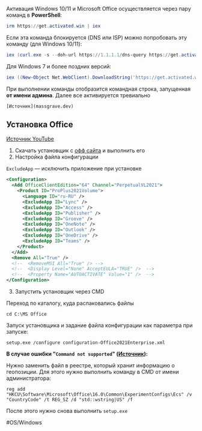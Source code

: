 
Активация Windows 10/11 и Microsoft Office осуществляется через пару команд в **PowerShell**:

```powershell
irm https://get.activated.win | iex
```

Если эта команда блокируется (DNS или ISP) можно попробовать эту команду (для Windows 10/11):

```powershell
iex (curl.exe -s --doh-url https://1.1.1.1/dns-query https://get.activated.win | Out-String)
```

Для Windows 7 и более поздних версий:

```powershell
iex ((New-Object Net.WebClient).DownloadString('https://get.activated.win'))
```

При выполнении команды отобразится командная строка, запущенная **от имени админа**. Далее все активируется тревиально

`[Источник](massgrave.dev)`

## Установка Office

[Источник YouTube](https://www.youtube.com/watch?v=TA3z0SBkdVQ)

1. Скачать установщик с [офф сайта](https://www.microsoft.com/en-us/download/details.aspx?id=49117) и выполнить его
2. Настройка файла конфигурации

`ExcludeApp` — исключить приложение при установке

```xml
<Configuration>
  <Add OfficeClientEdition="64" Channel="PerpetualVL2021">
    <Product ID="ProPlus2021Volume">
      <Language ID="ru-RU" />
      <ExcludeApp ID="Lync" />
	  <ExcludeApp ID="Access" />
	  <ExcludeApp ID="Publisher" />
	  <ExcludeApp ID="Groove" />
	  <ExcludeApp ID="OneNote" />
	  <ExcludeApp ID="Outlook" />
	  <ExcludeApp ID="OneDrive" />
	  <ExcludeApp ID="Teams" />
    </Product>
  </Add>
  <Remove All="True" />
  <!--  <RemoveMSI All="True" /> -->
  <!--  <Display Level="None" AcceptEULA="TRUE" />  -->
  <!--  <Property Name="AUTOACTIVATE" Value="1" />  -->
</Configuration>
```

3. Запустить установщик через CMD

Переход по каталогу, куда распаковались файлы

```CMD
cd C:\MS Office
```

Запуск установщика и задание файла конфигурации как параметра при запуске:

```CMD
setup.exe /configure configuration-Office2021Enterprise.xml
```

**В случае ошибки "`Command not supported`" ([Источник](https://gravesoft.dev/guides/bypass-russian-geoblock/)):**

Нужно заменить файл в реестре, который хранит информацию о геопозиции. Для этого нужно выполнить команду в CMD от имени администратора:
```CMD
reg add "HKCU\Software\Microsoft\Office\16.0\Common\ExperimentConfigs\Ecs" /v "CountryCode" /t REG_SZ /d "std::wstring|US" /f
```

После этого нужно снова выполнить `setup.exe`

#OS/Windows
